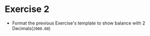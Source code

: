 # Exercise 2

 - Format the previous Exercise's template to show balance with 2 Decimals(`2000.00`)
